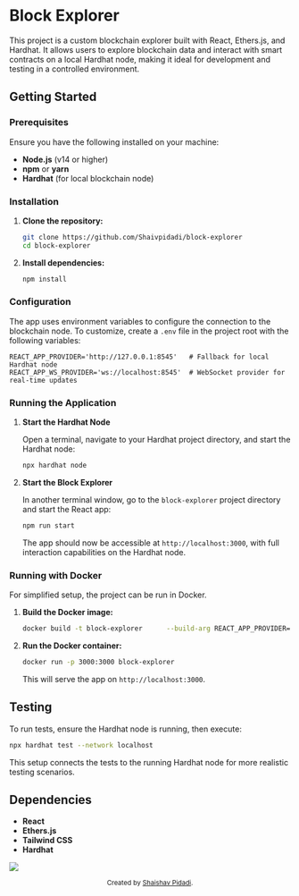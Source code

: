 # Block Explorer

This project is a custom blockchain explorer built with React, Ethers.js, and Hardhat. It allows users to explore blockchain data and interact with smart contracts on a local Hardhat node, making it ideal for development and testing in a controlled environment.

## Getting Started

### Prerequisites

Ensure you have the following installed on your machine:

- **Node.js** (v14 or higher)
- **npm** or **yarn**
- **Hardhat** (for local blockchain node)

### Installation

1. **Clone the repository:**

   ```bash
   git clone https://github.com/Shaivpidadi/block-explorer
   cd block-explorer
   ```

2. **Install dependencies:**

   ```bash
   npm install
   ```

### Configuration

The app uses environment variables to configure the connection to the blockchain node. To customize, create a `.env` file in the project root with the following variables:

```env
REACT_APP_PROVIDER='http://127.0.0.1:8545'   # Fallback for local Hardhat node
REACT_APP_WS_PROVIDER='ws://localhost:8545'  # WebSocket provider for real-time updates
```

### Running the Application

1. **Start the Hardhat Node**

   Open a terminal, navigate to your Hardhat project directory, and start the Hardhat node:

   ```bash
   npx hardhat node
   ```

2. **Start the Block Explorer**

   In another terminal window, go to the `block-explorer` project directory and start the React app:

   ```bash
   npm run start
   ```

   The app should now be accessible at `http://localhost:3000`, with full interaction capabilities on the Hardhat node.

### Running with Docker

For simplified setup, the project can be run in Docker.

1. **Build the Docker image:**

   ```bash
   docker build -t block-explorer      --build-arg REACT_APP_PROVIDER='http://127.0.0.1:8545'      --build-arg REACT_APP_WS_PROVIDER='ws://localhost:8545' .
   ```

2. **Run the Docker container:**

   ```bash
   docker run -p 3000:3000 block-explorer
   ```

   This will serve the app on `http://localhost:3000`.

## Testing

To run tests, ensure the Hardhat node is running, then execute:

```bash
npx hardhat test --network localhost
```

This setup connects the tests to the running Hardhat node for more realistic testing scenarios.

## Dependencies

- **React**
- **Ethers.js**
- **Tailwind CSS**
- **Hardhat**

![](https://hit.yhype.me/github/profile?user_id=26166520&repo=https://github.com/Shaivpidadi/custom-block-explorer)

<div align="center">
  <sub>Created by <a href="https://github.com/Shaivpidadi">Shaishav Pidadi</a>.</sub>
</div>

